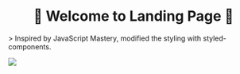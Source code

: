 <h1 align="center">🚩 Welcome to Landing Page 🚩</h1>
 > Inspired by JavaScript Mastery, modified the styling with styled-components.
 
[<img src="https://res.cloudinary.com/dojn5va73/image/upload/v1675188837/landingPage_bxhkze.png" >](https://landing-page-u316.onrender.com/)
